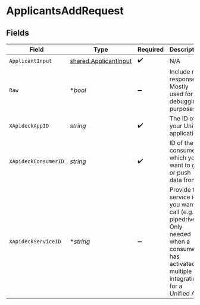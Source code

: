 # ApplicantsAddRequest


## Fields

| Field                                                                                                                                         | Type                                                                                                                                          | Required                                                                                                                                      | Description                                                                                                                                   |
| --------------------------------------------------------------------------------------------------------------------------------------------- | --------------------------------------------------------------------------------------------------------------------------------------------- | --------------------------------------------------------------------------------------------------------------------------------------------- | --------------------------------------------------------------------------------------------------------------------------------------------- |
| `ApplicantInput`                                                                                                                              | [shared.ApplicantInput](../../models/shared/applicantinput.md)                                                                                | :heavy_check_mark:                                                                                                                            | N/A                                                                                                                                           |
| `Raw`                                                                                                                                         | **bool*                                                                                                                                       | :heavy_minus_sign:                                                                                                                            | Include raw response. Mostly used for debugging purposes                                                                                      |
| `XApideckAppID`                                                                                                                               | *string*                                                                                                                                      | :heavy_check_mark:                                                                                                                            | The ID of your Unify application                                                                                                              |
| `XApideckConsumerID`                                                                                                                          | *string*                                                                                                                                      | :heavy_check_mark:                                                                                                                            | ID of the consumer which you want to get or push data from                                                                                    |
| `XApideckServiceID`                                                                                                                           | **string*                                                                                                                                     | :heavy_minus_sign:                                                                                                                            | Provide the service id you want to call (e.g., pipedrive). Only needed when a consumer has activated multiple integrations for a Unified API. |